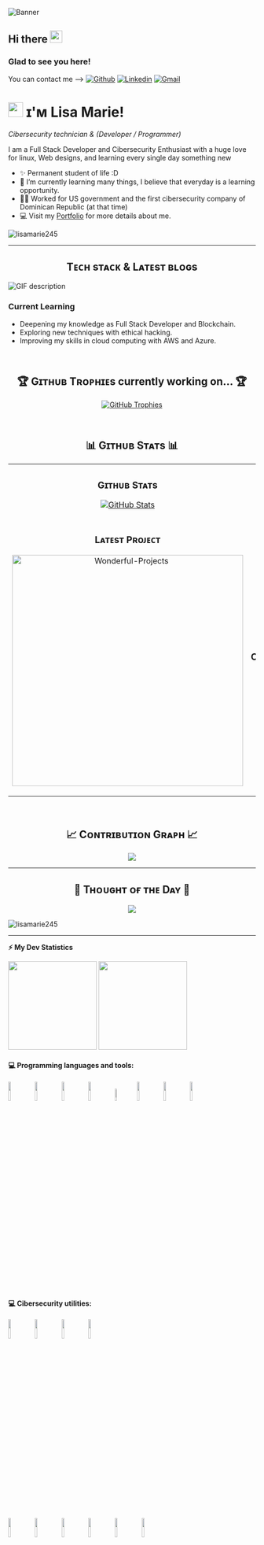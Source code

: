 ![Banner](https://github.com/kmhmubin/kmhmubin/blob/master/GitHub-Profile-Cover.jpg)

<!-- welcome message -->
<h2>Hi there <img src="https://media.giphy.com/media/hvRJCLFzcasrR4ia7z/giphy.gif" width="25px"></h2>
<h3>Glad to see you here!</h3>

You can contact me -->
[![Github](https://img.shields.io/badge/-Github-000?style=flat&logo=Github&logoColor=white)](https://github.com/lisamarie245)
[![Linkedin](https://img.shields.io/badge/-LinkedIn-blue?style=flat&logo=Linkedin&logoColor=white)](https:www.linkedin.com/in/lisa-marie-moreno)
[![Gmail](https://img.shields.io/badge/-Gmail-c14438?style=flat&logo=Gmail&logoColor=white)](mailto:finanzasmoreno24@gmail.com)

<!--Header Name-->
# <img src="https://emojis.slackmojis.com/emojis/images/1531849430/4246/blob-sunglasses.gif?1531849430" width="30"/> ɪ'ᴍ Lisa Marie! 
*Cibersecurity technician & (Developer / Programmer)*
<br /> 

<!--Start Intro-->               
<p align="left">I am a Full Stack Developer and Cibersecurity Enthusiast with a huge love for linux, Web designs, and learning every single day something new </p>

- ✨ Permanent student of life :D
- 🌱 I’m currently learning many things, I believe that everyday is a learning opportunity.
- 💁‍♂️ Worked for US government and the first cibersecurity company of Dominican Republic (at that time)
- 💻 Visit my [Portfolio](https://lisamarie245.github.io) for more details about me.
<!--End Intro-->

<!--Profile Count Badge-->
<p align="left">
  <img src="https://komarev.com/ghpvc/?username=lisamarie245&label=Profile%20views&color=770677&style=for-the-badge&logo=star" alt="lisamarie245" style="padding-right:20px;" />
</p>

---


<!--Languages and Tools Section-->       
<h2 align="center">Tᴇᴄʜ sᴛᴀᴄᴋ & Lᴀᴛᴇsᴛ ʙʟᴏɢs</h2> 
<picture>
  <source media="(prefers-color-scheme: dark)" srcset="./Skills_Animation_Dark.gif">
  <source media="(prefers-color-scheme: light)" srcset="./Skills_Animation_White.gif">
  <img align="left" alt="GIF description" src="./Skills_Animation_White.gif">
</picture>
<br />

<h3 align="left">Current Learning</h3>
<ul align="left">
  <li>Deepening my knowledge as Full Stack Developer and Blockchain.</li>
  <li>Exploring new techniques with ethical hacking. </li>
  <li>Improving my skills in cloud computing with AWS and Azure.</li>
</ul>
<br />


<!--Trophies Section-->   
<h2 align="center">🏆 Gɪᴛʜᴜʙ Tʀᴏᴘʜɪᴇs currently working on... 🏆</h2>
<p align="center">
  <a href="https://github.com/lisamarie245">
    <picture>
      <source media="(prefers-color-scheme: dark)" srcset="https://github-profile-trophy.vercel.app/?username=lisamarie245&no-bg=true&row=2&column=6&margin-w=20&margin-h=20&theme=monokai">
      <source media="(prefers-color-scheme: light)" srcset="https://github-profile-trophy.vercel.app/?username=lisamarie245&no-bg=true&row=2&column=6&margin-w=20&margin-h=20">
      <img alt="GitHub Trophies" src="https://github-profile-trophy.vercel.app/?username=lisamarie245&no-bg=true&no-frame=true&row=2&column=6&margin-w=20&margin-h=20">
    </picture>
  </a>
</p>
<br />

<!--Github stats Table--> 
<h2 align="center">📊 Gɪᴛʜᴜʙ Sᴛᴀᴛs 📊</h2>

<table width="100%">
  <tr>
    <td width="50%">
      <h3 align="center"><strong>Gɪᴛʜᴜʙ Sᴛᴀᴛs</strong></h3>
      <p align="center">
        <a href="https://github.com/lisamarie245">
          <img align="center" src="https://github-readme-stats.vercel.app/api?username=lisamarie245&count_private=true&show_icons=true&theme=nightowl&bg_color=0,000000,441350&title_color=c56a90&text_color=ffffff&rank_icon=github&hide=prs,issues,contribs&show=reviews,prs_merged,prs_merged_percentage" alt="GitHub Stats" />
        </a>
      </p>
    </td>
    <td width="50%">
      <h3 align="center"><strong>Sᴛʀᴇᴀᴋ Sᴛᴀᴛs</strong></h3>
      <p align="center">
        <a href="https://github.com/lisamarie245">
          <img align="center" src="https://streak-stats.demolab.com?user=lisamarie245&theme=nightowl&background=0,000000,441350&fire=ffeb95&ring=ffeb95&sideNums=ffffff&sideLabels=ffffff&dates=c56a90&currStreakNum=ffffff" alt="Streak Stats" />
        </a>
      </p>
    </td>
  </tr>
  <tr>
    <td width="50%">
      <h3 align="center"><strong>Lᴀᴛᴇsᴛ Pʀᴏᴊᴇᴄᴛ</strong></h3>
      <p align="center">
        <a href="https://github.com/lisamarie245/Wonderful-Projects-With-4geeks">
          <img align="center" width="470" src="https://github-readme-stats.vercel.app/api/pin/?username=lisamarie245&repo=Wonderful-Projects-With-4geeks&theme=nightowl&show_owner=true&bg_color=0,000000,441350&title_color=c56a90&text_color=ffffff" alt="Wonderful-Projects" />
        </a>
      </p>
    </td>
    <td width="50%">
      <h3 align="center"><strong>Tᴏᴘ Cᴏɴᴛʀɪʙᴜᴛɪᴏɴs</strong></h3>
      <p align="center">
        <a href="https://github.com/lisamarie245">
          <img align="center" src="https://github-contributor-stats.vercel.app/api?username=lisamarie245&limit=2&theme=nightowl&show_owner=true&combine_all_yearly_contributions=false&bg_color=0,000000,441350&title_color=c56a90&text_color=ffffff" alt="Top Repo" />
        </a>
      </p>
    </td>
  </tr>
</table>
<br />

<!--Contribution Graph-->
<h2 align="center">📈 Cᴏɴᴛʀɪʙᴜᴛɪᴏɴ Gʀᴀᴘʜ 📈</h2>
<div align="center">
    <img src="https://github-readme-activity-graph.vercel.app/graph?username=lisamarie245&bg_color=220a28&&color=ffffff&line=c56a90&point=ffeb95&area=false&hide_border=false" border-radius="15">
</div>

---

<!--Dynamic Quote card updates everyday at 12 PM--> 
<h2 align="center">🌟 Tʜᴏᴜɢʜᴛ ᴏғ ᴛʜᴇ Dᴀʏ 🌟</h2>

<!--STARTS_HERE_QUOTE_CARD-->
<p align="center">
    <img src="https://readme-daily-quotes.vercel.app/api?author=Brian%20Tracy&quote=The%20more%20reasons%20you%20have%20for%20achieving%20your%20goal%2C%20the%20more%20determined%20you%20will%20become.&theme=dark&bg_color=220a28&author_color=ffeb95&accent_color=c56a90">
</p>
<!--ENDS_HERE_QUOTE_CARD-->

<!--Profile Count Badge-->
<p align="left">
  <img src="https://komarev.com/ghpvc/?username=lisamarie245&label=Profile%20views&color=770677&style=for-the-badge&logo=star" alt="lisamarie245" style="padding-right:20px;" />
</p>

---

<!-- GitHub stats -->
<b>⚡ My Dev Statistics</b>

<p>
<!-- GitHub Stats -->
<img height="180em" src="https://github-readme-stats.vercel.app/api?username=lisamarie245&show_icons=true&hide_border=true" />

<!-- Most Used Languages -->
<img height="180em" src="https://github-readme-stats.vercel.app/api/top-langs/?username=lisamarie245&exclude_repo=KNN-Image-Classification&show_icons=true&hide_border=true&layout=compact&langs_count=8"/>
</p>
<!-- --------- -->

#### :computer: Programming languages and tools:
<p>

 
<code><img width="10%" src="https://www.vectorlogo.zone/logos/w3_html5/w3_html5-ar21.svg"></code>
<code><img width="10%" src="https://www.vectorlogo.zone/logos/javascript/javascript-ar21.svg"></code>
<code><img width="10%" src="https://www.vectorlogo.zone/logos/w3_css/w3_css-ar21.svg"></code>
<code><img width="10%" src="https://www.vectorlogo.zone/logos/python/python-ar21.svg"></code>
<code><img width="8%" src="https://www.vectorlogo.zone/logos/php/php-ar21.svg"></code>
<code><img width="10%" src="https://www.vectorlogo.zone/logos/font-awesome/font-awesome-ar21.svg"></code>
<code><img width="10%" src="https://www.vectorlogo.zone/logos/gitlab/gitlab-ar21.svg"></code>
<code><img width="10%" src="https://www.vectorlogo.zone/logos/palletsprojects_flask/palletsprojects_flask-ar21.svg"></code>

<br />

#### :computer: Cibersecurity utilities:

<code><img width="10%" src="https://www.vectorlogo.zone/logos/reactjs/reactjs-ar21.svg"></code>
<code><img width="10%" src="https://www.vectorlogo.zone/logos/docker/docker-ar21.svg"></code>
<code><img width="10%" src="https://www.vectorlogo.zone/logos/mysql/mysql-ar21.svg"></code>
<code><img width="10%" src="https://www.vectorlogo.zone/logos/ubuntu/ubuntu-ar21.svg"></code>
</p>
<code><img width="10%" src="https://www.vectorlogo.zone/logos/slack/slack-ar21.svg"></code>
<code><img width="10%" src="https://www.vectorlogo.zone/logos/linux/linux-ar21.svg"></code>
<code><img width="10%" src="https://www.vectorlogo.zone/logos/phpmyadmin/phpmyadmin-ar21.svg"></code>
<code><img width="10%" src="https://www.vectorlogo.zone/logos/virtualbox/virtualbox-ar21.svg"></code>
<code><img width="10%" src="https://www.vectorlogo.zone/logos/cisco/cisco-ar21.svg"></code>
<code><img width="10%" src="https://www.vectorlogo.zone/logos/oracle/oracle-ar21.svg"></code>
</p>


<!--
Here are some ideas to get you started:

- 🔭 I’m currently working on ...
- 🌱 I’m currently learning ...
- 👯 I’m looking to collaborate on ...
- 🤔 I’m looking for help with ...
- 💬 Ask me about ...
- 📫 How to reach me: ...
- ⚡ Fun fact: ...

-->
